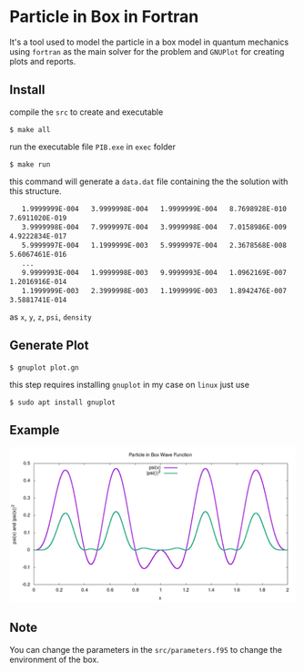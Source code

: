 # Particle in Box in Fortran
It's a tool used to model the particle in a box model in quantum mechanics using `fortran` as the main solver for the problem and `GNUPlot` for creating plots and reports.

## Install
compile the `src` to create and executable
```
$ make all
```
run the executable file `PIB.exe` in `exec` folder
```
$ make run
```
this command will generate a `data.dat` file containing the the solution with this structure.
```
   1.9999999E-004   3.9999998E-004   1.9999999E-004   8.7698928E-010   7.6911020E-019
   3.9999998E-004   7.9999997E-004   3.9999998E-004   7.0158986E-009   4.9222834E-017
   5.9999997E-004   1.1999999E-003   5.9999997E-004   2.3678568E-008   5.6067461E-016
   ...
   9.9999993E-004   1.9999998E-003   9.9999993E-004   1.0962169E-007   1.2016916E-014
   1.1999999E-003   2.3999998E-003   1.1999999E-003   1.8942476E-007   3.5881741E-014
```

as `x`, `y`, `z`, `psi`, `density`

## Generate Plot
```
$ gnuplot plot.gn
```
this step requires installing `gnuplot` in my case on `linux` just use 
```
$ sudo apt install gnuplot
```

## Example
![Example Plot](output.png)


## Note
You can change the parameters in the `src/parameters.f95` to change the environment of the box.
